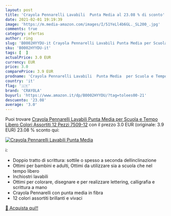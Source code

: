 ```yaml
---
layout: post
title: 'Crayola Pennarelli Lavabili  Punta Media al 23.08 % di sconto'
date: 2021-02-01 19:19:39
image: 'https://m.media-amazon.com/images/I/51YeLl4b6GL._SL200_.jpg'
comments: true
category: ofertas
author: ring
slug: 'B0002HYYDU-it Crayola Pennarelli Lavabili Punta Media per Scuola e Tempo...'
sku: 'B0002HYYDU-it'
tags: [  ]
actualPrice: 3.0 EUR
currency: EUR
price: 3.0
comparePrice: 3.9 EUR
prodname: 'Crayola Pennarelli Lavabili  Punta Media  per Scuola e Tempo Libero  Colori Assortiti  12 Pezzi  7509-12'
country: 'it'
flag: '🇮🇹'
brand: 'CRAYOLA'
buyurl: 'https://www.amazon.it/dp/B0002HYYDU/?tag=tolees00-21'
descuento: '23.08'
average: '3.0'
---
```


Puoi trovare [Crayola Pennarelli Lavabili  Punta Media  per Scuola e Tempo Libero  Colori Assortiti  12 Pezzi  7509-12](https://www.amazon.it/dp/B0002HYYDU/?tag=tolees00-21) con il prezzo 3.0 EUR (originale: 3.9 EUR) 23.08 % sconto qui:

[![Crayola Pennarelli Lavabili  Punta Media](https://m.media-amazon.com/images/I/51YeLl4b6GL._SL200_.jpg)](https://www.amazon.it/dp/B0002HYYDU/?tag=tolees00-21)

ℹ️:

- Doppio tratto di scrittura: sottile o spesso a seconda dellinclinazione
- Ottimi per bambini e adulti, Ottimi da utilizzare sia a scuola che nel tempo libero
- Inchiostri lavabili
- Ottimi per colorare, disegnare e per realizzare lettering, calligrafia e scrittura a mano
- Crayola Pennarelli con punta media in fibra
- 12 colori assortiti brillanti e vivaci

[🛒 Acquista qui!!](https://www.amazon.it/dp/B0002HYYDU/?tag=tolees00-21)
